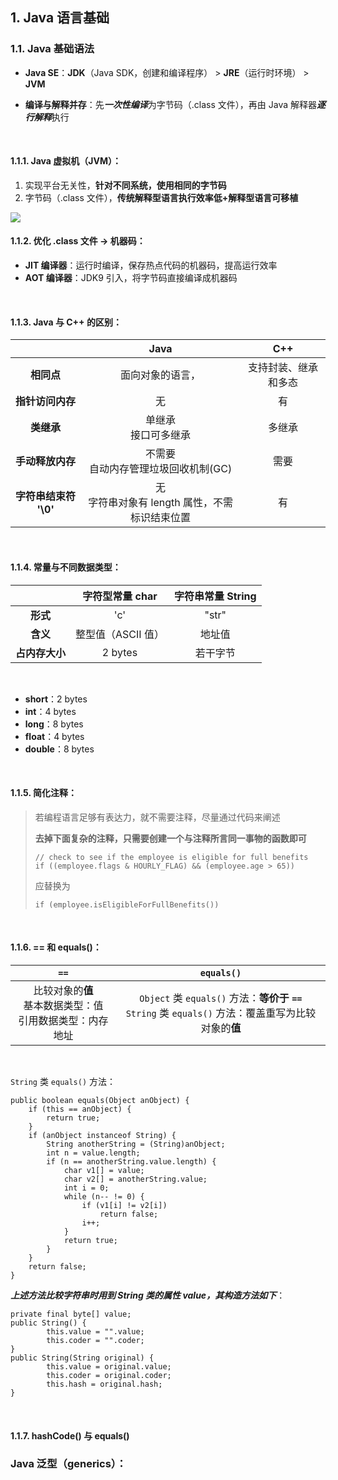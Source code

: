 ## **1. Java 语言基础**

### **1.1. Java 基础语法**

- **Java SE**：**JDK**（Java SDK，创建和编译程序） > **JRE**（运行时环境） > **JVM**

- **编译与解释并存**：先***一次性编译***为字节码（.class 文件），再由 Java 解释器***逐行解释***执行

<br>

#### **1.1.1. Java 虚拟机（JVM）**：
1. 实现平台无关性，**针对不同系统，使用相同的字节码**
2. 字节码（.class 文件），**传统解释型语言执行效率低+解释型语言可移植**

![](https://my-blog-to-use.oss-cn-beijing.aliyuncs.com/Java%20%E7%A8%8B%E5%BA%8F%E8%BF%90%E8%A1%8C%E8%BF%87%E7%A8%8B.png)

#### **1.1.2. 优化 .class 文件 -> 机器码**：
- **JIT 编译器**：运行时编译，保存热点代码的机器码，提高运行效率
- **AOT 编译器**：JDK9 引入，将字节码直接编译成机器码

<br>

#### **1.1.3. Java 与 C++ 的区别**：

||Java|C++|
|:-:|:-:|:-:|
|**相同点**|面向对象的语言，|支持封装、继承和多态|
|**指针访问内存**|无|有|
|**类继承**|单继承<br>接口可多继承|多继承|
|**手动释放内存**|不需要<br>自动内存管理垃圾回收机制(GC)|需要|
|**字符串结束符 '\0'**|无<br>字符串对象有 length 属性，不需标识结束位置|有|

<br>

#### **1.1.4. 常量与不同数据类型**：

||字符型常量 char|字符串常量 String|
|:-:|:-:|:-:|
|**形式**|'c'|"str"|
|**含义**|整型值（ASCII 值）|地址值|
|**占内存大小**|2 bytes|若干字节|

<br>

- **short**：2 bytes
- **int**：4 bytes
- **long**：8 bytes
- **float**：4 bytes
- **double**：8 bytes

<br>

#### **1.1.5. 简化注释**：

> 若编程语言足够有表达力，就不需要注释，尽量通过代码来阐述
>
> **去掉下面复杂的注释，只需要创建一个与注释所言同一事物的函数即可**
>
> ```
> // check to see if the employee is eligible for full benefits
> if ((employee.flags & HOURLY_FLAG) && (employee.age > 65))
> ```
> 应替换为
> ```
> if (employee.isEligibleForFullBenefits())
> ```

<br>

#### **1.1.6. == 和 equals()**：

|`==`|`equals()`|
|:-:|:-:|
|比较对象的**值**<br>基本数据类型：值<br>引用数据类型：内存地址|`Object` 类 `equals()` 方法：**等价于 `==`**<br>`String` 类 `equals()` 方法：覆盖重写为比较对象的**值**|

<br>

`String` 类 `equals()` 方法：

```
public boolean equals(Object anObject) {
    if (this == anObject) {
        return true;
    }
    if (anObject instanceof String) {
        String anotherString = (String)anObject;
        int n = value.length;
        if (n == anotherString.value.length) {
            char v1[] = value;
            char v2[] = anotherString.value;
            int i = 0;
            while (n-- != 0) {
                if (v1[i] != v2[i])
                    return false;
                i++;
            }
            return true;
        }
    }
    return false;
}
```

***上述方法比较字符串时用到 String 类的属性 value，其构造方法如下***：

```
private final byte[] value;
public String() {
        this.value = "".value;
        this.coder = "".coder;
}
public String(String original) {
        this.value = original.value;
        this.coder = original.coder;
        this.hash = original.hash;
}
```

<br>

#### **1.1.7. hashCode() 与 equals()**

### **Java 泛型（generics）**：

